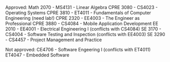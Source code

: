 Approved:
Math 2070 - MS4131 - Linear Algebra
CPRE 3080 - CS4023 - Operating Systems
CPRE 3810 - ET4011 - Fundamentals of Computer Engineering (need lab!)
CPRE 2320 - EE4003 - The Engineer as Professional
CPRE 3880 - CS4084 - Mobile Application Development
EE   2010 - EE4001 - Electrical Engineering I (conflicts with CS4084)
SE   3170 - CS4004 - Software Testing and Inspection (conflicts with EE4003)
SE   3290 - CS4457 - Project Management and Practice


Not approved:
CE4706 - Software Engeering I (conflicts with ET4011)
ET4047 - Embedded Software 